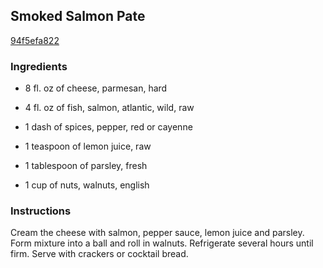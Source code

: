 ## Smoked Salmon Pate

[94f5efa822](http://www.foodgeeks.com/recipes/4247)

### Ingredients

 - 8 fl. oz of cheese, parmesan, hard

 - 4 fl. oz of fish, salmon, atlantic, wild, raw

 - 1 dash of spices, pepper, red or cayenne

 - 1 teaspoon of lemon juice, raw

 - 1 tablespoon of parsley, fresh

 - 1 cup of nuts, walnuts, english

### Instructions

Cream the cheese with salmon, pepper sauce, lemon juice and parsley. Form mixture into a ball and roll in walnuts. Refrigerate several hours until firm. Serve with crackers or cocktail bread.